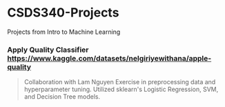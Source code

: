 # CSDS340-Projects
Projects from Intro to Machine Learning

### Apply Quality Classifier https://www.kaggle.com/datasets/nelgiriyewithana/apple-quality
> Collaboration with Lam Nguyen
> Exercise in preprocessing data and hyperparameter tuning. Utilized sklearn's Logistic Regression, SVM, and Decision Tree models.

